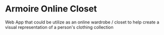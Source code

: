 # Armoire Online Closet
Web App that could be utilize as an online wardrobe / closet to help create a visual representation of a person's clothing collection
